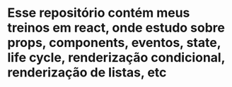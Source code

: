 # Esse repositório contém meus treinos em react, onde estudo sobre props, components, eventos, state, life cycle, renderização condicional, renderização de listas, etc
